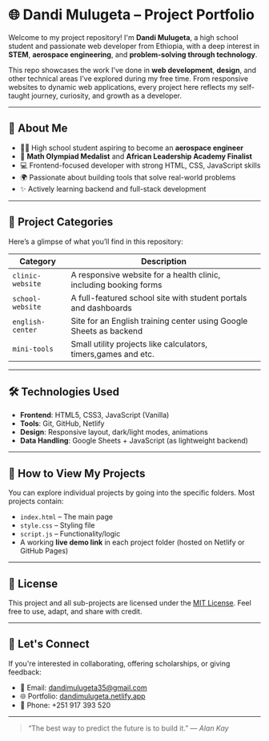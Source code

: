 # 🌐 Dandi Mulugeta – Project Portfolio

Welcome to my project repository! I'm **Dandi Mulugeta**, a high school student and passionate web developer from Ethiopia, with a deep interest in **STEM**, **aerospace engineering**, and **problem-solving through technology**.

This repo showcases the work I've done in **web development**, **design**, and other technical areas I've explored during my free time. From responsive websites to dynamic web applications, every project here reflects my self-taught journey, curiosity, and growth as a developer.

---

## 🚀 About Me

- 👨‍🎓 High school student aspiring to become an **aerospace engineer**
- 🏅 **Math Olympiad Medalist** and **African Leadership Academy Finalist**
- 💻 Frontend-focused developer with strong HTML, CSS, JavaScript skills
- 🌍 Passionate about building tools that solve real-world problems
- ✨ Actively learning backend and full-stack development

---

## 📁 Project Categories

Here’s a glimpse of what you’ll find in this repository:

| Category            | Description                                                       |
|---------------------|-------------------------------------------------------------------|
| `clinic-website`    | A responsive website for a health clinic, including booking forms |
| `school-website`    | A full-featured school site with student portals and dashboards   |
| `english-center`    | Site for an English training center using Google Sheets as backend|
| `mini-tools`        | Small utility projects like calculators, timers,games and etc.             |

---

## 🛠️ Technologies Used

- **Frontend**: HTML5, CSS3, JavaScript (Vanilla)
- **Tools**: Git, GitHub, Netlify
- **Design**: Responsive layout, dark/light modes, animations
- **Data Handling**: Google Sheets + JavaScript (as lightweight backend)

---

## 📌 How to View My Projects

You can explore individual projects by going into the specific folders. Most projects contain:

- `index.html` – The main page
- `style.css` – Styling file
- `script.js` – Functionality/logic
- A working **live demo link** in each project folder (hosted on Netlify or GitHub Pages)

---

## 🔖 License

This project and all sub-projects are licensed under the [MIT License](LICENSE). Feel free to use, adapt, and share with credit.

---

## 🤝 Let's Connect

If you're interested in collaborating, offering scholarships, or giving feedback:

- 📧 Email: dandimulugeta35@gmail.com
- 🌐 Portfolio: [dandimulugeta.netlify.app](https://dandimulugeta.netlify.app)
- 📱 Phone: +251 917 393 520

---

> “The best way to predict the future is to build it.” — *Alan Kay*
